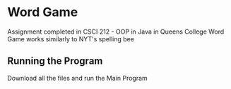 # Word Game
Assignment completed in CSCI 212 - OOP in Java in Queens College
Word Game works similarly to NYT's spelling bee
## Running the Program
Download all the files and run the Main Program
